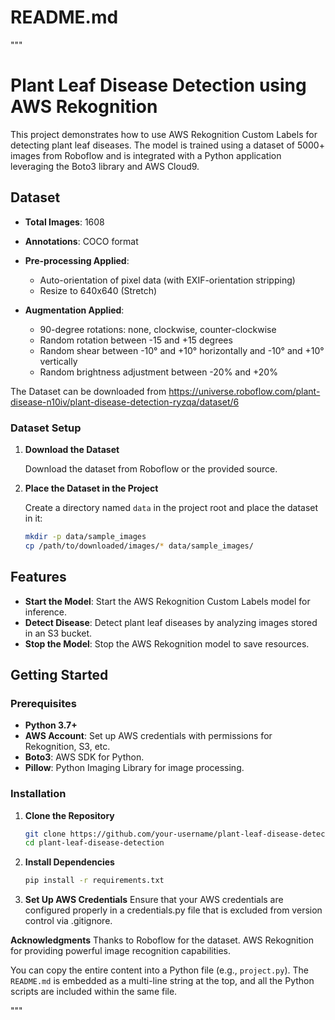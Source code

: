 # README.md

"""
# Plant Leaf Disease Detection using AWS Rekognition

This project demonstrates how to use AWS Rekognition Custom Labels for detecting plant leaf diseases. The model is trained using a dataset of 5000+ images from Roboflow and is integrated with a Python application leveraging the Boto3 library and AWS Cloud9.

## Dataset
- **Total Images**: 1608
- **Annotations**: COCO format
- **Pre-processing Applied**:
  - Auto-orientation of pixel data (with EXIF-orientation stripping)
  - Resize to 640x640 (Stretch)

- **Augmentation Applied**:
  - 90-degree rotations: none, clockwise, counter-clockwise
  - Random rotation between -15 and +15 degrees
  - Random shear between -10° and +10° horizontally and -10° and +10° vertically
  - Random brightness adjustment between -20% and +20%

The Dataset can be downloaded from https://universe.roboflow.com/plant-disease-n10iv/plant-disease-detection-ryzqa/dataset/6
### Dataset Setup

1. **Download the Dataset**

   Download the dataset from Roboflow or the provided source.

2. **Place the Dataset in the Project**

   Create a directory named `data` in the project root and place the dataset in it:

   ```bash
   mkdir -p data/sample_images
   cp /path/to/downloaded/images/* data/sample_images/

## Features
- **Start the Model**: Start the AWS Rekognition Custom Labels model for inference.
- **Detect Disease**: Detect plant leaf diseases by analyzing images stored in an S3 bucket.
- **Stop the Model**: Stop the AWS Rekognition model to save resources.

## Getting Started

### Prerequisites
- **Python 3.7+**
- **AWS Account**: Set up AWS credentials with permissions for Rekognition, S3, etc.
- **Boto3**: AWS SDK for Python.
- **Pillow**: Python Imaging Library for image processing.

### Installation

1. **Clone the Repository**
   ```bash
   git clone https://github.com/your-username/plant-leaf-disease-detection.git
   cd plant-leaf-disease-detection

2. **Install Dependencies**
   ```bash
   pip install -r requirements.txt

3. **Set Up AWS Credentials**
Ensure that your AWS credentials are configured properly in a credentials.py file that is excluded from version control via .gitignore.

**Acknowledgments**
Thanks to Roboflow for the dataset.
AWS Rekognition for providing powerful image recognition capabilities.

You can copy the entire content into a Python file (e.g., `project.py`). The `README.md` is embedded as a multi-line string at the top, and all the Python scripts are included within the same file.

"""

